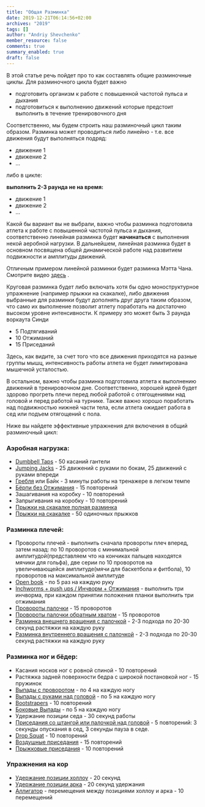 ```yaml
---
title: "Общая Разминка"
date: 2019-12-21T06:14:56+02:00
archives: "2019"
tags: []
author: "Andriy Shevchenko"
member_resource: false
comments: true
summary_enabled: true
draft: false
---
```


В этой статье речь пойдет про то как составлять общие разминочные циклы. 
Для разминочного цикла будет важно

* подготовить организм к работе с повышенной частотой пульса и дыхания
* подготовиться к выполнению движений которые предстоит выполнить в течение тренировочного дня

Соответственно, мы будем строить наш разминочный цикл таким образом.
Разминка может проводиться либо линейно - т.е. все движения будут выполняться
подряд:

* движение 1
* движение 2
* ...

<!--more-->

либо в цикле:

**выполнить 2-3 раунда не на время:**
* движение 1
* движение 2
* ...

Какой бы вариант вы не выбрали, важно чтобы разминка подготовила атлета
к работе с повышенной частотой пульса и дыхания, соответственно линейная
разминка будет **начинаться** с выполнения некой аеробной нагрузки. В
дальнейшем, линейная разминка будет в основном посвящена общей
динамической работе над развитием подвижности и амплитуды движений.

Отличным примером линейной разминки будет разминка Мэтта Чана.
Смотрите видео [здесь](https://www.youtube.com/watch?v=uAOA3FFr5r8) .

Круговая разминка будет либо включать хотя бы одно моноструктурное
упражнение (например прыжки на скакалке), либо движения выбранные для
разминки будут дополнять друг друга таким образом, что само их
выполнение позволит атлету поработать на достаточно высоком уровне
интенсивности. К примеру это может быть 3 раунда воркаута Синди

* 5 Подтягиваний
* 10 Отжиманий
* 15 Приседаний

Здесь, как видите, за счет того что все движения приходятся на разные
группы мышц, интенсивность работы атлета не будет лимитирована мышечной
усталостью.

В остальном, важно чтобы разминка подготовила атлета к выполнению
движений в тренировочном дне. Соответственно, хорошей идеей будет
здорово прогреть плечи перед любой работой с отягощениями над головой и
перед работой на турнике. Также важно хорошо поработать над подвижностью
нижней части тела, если атлета ожидает работа в сед или подъем
отягощений с пола.

Ниже вы найдете эффективные упражнения для включения в общий разминочный цикл:

### Аэробная нагрузка:

* [Dumbbell Taps](https://www.youtube.com/watch?v=sl1fom2Ombw) - 50 касаний гантели
* [Jumping Jacks](https://www.youtube.com/watch?v=BkzTOA4t8ME) - 25 движений с руками по бокам, 25 движений с руками впереди
* [Гребля](https://www.youtube.com/watch?v=S7HEm-fd534) или Байк - 3 минуты работы на тренажере в легком темпе
* [Бёрпи без Отжимания](https://www.youtube.com/watch?v=2r2YKyTssns) - 15 повторений
* Зашагивания на коробку - 10 повторений
* Запрыгивания на коробку - 10 повторений
* [Прыжки на скакалке полная разминка](https://www.youtube.com/watch?v=ABCKrUjH5CQ)
* [Прыжки на скакалке](https://www.youtube.com/watch?v=hCuXYrTOMxI) - 50 одиночных прыжков

### Разминка плечей:

* Провороты плечей - выполнить сначала провороты плеч вперед, затем
назад: по 10 проворотов с минимальной амплитудой(представляем что на
кончиках пальцев находятся мячики для гольфа), две серии по 10
проворотов на увеличивающейся амплитуде(мячи для баскетбола и фитбола),
10 проворотов на максимальной амплитуде
* [Open book](https://youtu.be/o9CeFRr5CE0?t=323) - по 5 раз на каждую руку
* [Inchworms + push ups / Инчворм + Отжимания](https://www.youtube.com/watch?v=r22lKJoowMA) - выполнить три инчворма, при каждом принятии положения планки выполнить три отжимания
* [Провороты палочки](https://www.youtube.com/watch?v=fN84_sH7sAM) - 15 проворотов
* [Провороты палочки обратным хватом](https://www.youtube.com/watch?v=JGxuHEwLhn4) - 15 проворотов
* [Разминка внешнего вращения с палочкой](https://youtu.be/K938ohitkWo?t=102) - 2-3 подхода по 20-30 секунд растяжки на каждую руку
* [Разминка внутреннего вращения с палочкой](https://youtu.be/K938ohitkWo?t=55) - 2-3 подхода по 20-30 секунд растяжки на каждую руку

### Разминка ног и бёдер:

* Касания носков ног с ровной спиной - 10 повторений
* Растяжка задней поверхности бедра с широкой постановкой ног - 15 пружинок
* [Выпады с проворотом](https://www.youtube.com/watch?v=_OrggvuVU-M) - по 4 на каждую ногу
* [Выпады с руками над головой](https://www.youtube.com/watch?v=a7eDXvOtvtE) - по 5 на каждую ногу
* [Bootstrapers](https://www.youtube.com/watch?v=GiKENv5Rgqg) - 10 повторений
* [Боковые Выпады](https://www.youtube.com/watch?v=s10pty4y5Po) - по 5 на каждую ногу
* Удержание позиции седа - 30 секунд работы
* [Приседания со штангой или палочкой над головой](https://www.youtube.com/watch?v=pn8mqlG0nkE) - 5 повторений:
3 секунды опускания в сед, 3 секунды пауза в седе.
* [Drop Squat](https://www.youtube.com/watch?v=QhVyj94nhuQ) - 10 повторений
* [Воздушные приседания](https://www.youtube.com/watch?v=rMvwVtlqjTE) - 15 повторений
* [Прыжковые приседания](https://www.youtube.com/watch?v=87ynaOgFplw) - 10 повторений

### Упражнения на кор
* [Удержание позиции холлоу](https://www.youtube.com/watch?v=BvqWqzB4OXY) - 20 секунд 
* [Удержание позиции арка](https://www.youtube.com/watch?v=jelLnjPq4ck) - 20 секунд удержания
* [Аллигатор]() - перемещения между позициями холлоу и арка - 10 перемещений


